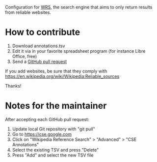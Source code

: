 Configuration for [WRS](https://en.wikipedia.org/wiki/User:Syced/Wikipedia_Reference_Search), the search engine that aims to only return results from reliable websites.

# How to contribute

1. Download annotations.tsv
2. Edit it via in your favorite spreadsheet program (for instance Libre Office, free)
3. Send a [GitHub pull request](https://help.github.com/en/articles/creating-a-pull-request)

If you add websites, be sure that they comply with https://en.wikipedia.org/wiki/Wikipedia:Reliable_sources

Thanks!

# Notes for the maintainer
After accepting each GitHub pull request:

1. Update local Git repository with "git pull"
2. Go to https://cse.google.com
3. Click on "Wikipedia Reference Search" > "Advanced" > "CSE Annotations"
4. Select the existing TSV and press "Delete"
4. Press "Add" and select the new TSV file
